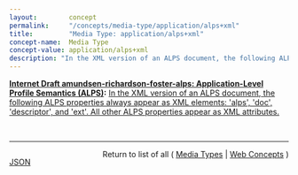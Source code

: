 ```yaml
---
layout:        concept
permalink:     "/concepts/media-type/application/alps+xml"
title:         "Media Type: application/alps+xml"
concept-name:  Media Type
concept-value: application/alps+xml
description: "In the XML version of an ALPS document, the following ALPS properties always appear as XML elements: 'alps', 'doc', 'descriptor', and 'ext'. All other ALPS properties appear as XML attributes."
---
```


**[Internet Draft amundsen-richardson-foster-alps: Application-Level Profile Semantics (ALPS)](/specs/IETF/I-D/amundsen-richardson-foster-alps "This document describes ALPS, a data format for defining simple descriptions of application-level semantics, similar in complexity to HTML microformats. An ALPS document can be used as a profile to explain the application semantics of a document with an application-agnostic media type (such as HTML, HAL, Collection+JSON, Siren, etc.). This increases the reusability of profile documents across media types."):** [In the XML version of an ALPS document, the following ALPS properties always appear as XML elements: 'alps', 'doc', 'descriptor', and 'ext'. All other ALPS properties appear as XML attributes.](http://tools.ietf.org/html/draft-amundsen-richardson-foster-alps#section-4.1 "Read documentation for Media Type &#34;application/alps+xml&#34;")

<br/>
<hr/>

<p style="float : left"><a href="./application/alps+xml.json" title="JSON representing this particular Web Concept value">JSON</a></p>
<p style="text-align: right">Return to list of all ( <a href="../media-types">Media Types</a> | <a href="../">Web Concepts</a> )</p>

